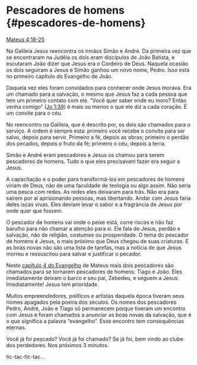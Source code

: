 # Pescadores de homens {#pescadores-de-homens}

[Mateus 4:18-25](http://bibliaonline.com.br/acf/mt/4/18-25)

Na Galileia Jesus reencontra os irmãos Simão e André. Da primeira vez que se encontraram na Judéia os dois eram discípulos de João Batista, e escutaram João dizer que Jesus era o Cordeiro de Deus. Naquela ocasião os dois seguiram a Jesus e Simão ganhou um novo nome, Pedro. Isso está no primeiro capítulo do Evangelho de João.

Daquela vez eles foram convidados para conhecer onde Jesus morava. Era um chamado para a salvação, o mesmo que Jesus faz a cada pessoa que tem um primeiro contato com ele. “Você quer saber onde eu moro? Então venha comigo” ([Jo 1:39](http://bibliaonline.com.br/acf/jo/1/39)) é mais ou menos o que ele diz a cada coração. É um convite para o céu.

No reencontro na Galileia, que é descrito por, os dois são chamados para o serviço. A ordem é sempre esta: primeiro você recebe o convite para ser salvo, depois para servir. Primeiro a fé, depois as obras; primeiro o perdão dos pecados, depois o fruto da fé; primeiro o céu, depois a terra.

Simão e André eram pescadores e Jesus os chamou para serem pescadores de homens. Tudo o que eles precisavam fazer era seguir a Jesus.

A capacitação e o poder para transformá-los em pescadores de homens viriam de Deus, não de uma faculdade de teologia ou algo assim. Não seria uma pesca com redes. As redes eles deixaram para trás. Não era para saírem por aí aprisionando pessoas, mas libertando. Andar com Jesus faria deles iscas vivas. Eles deviam levar o sabor e a fragrância de Jesus por onde quer que fossem.

O pescador de homens vai onde o peixe está, corre riscos e não faz barulho para não chamar a atenção para si. Ele fala de Jesus, perdão e salvação, não de religião, costumes ou prosperidade. O tema do pescador de homens é Jesus, o mais próximo que Deus chegou de suas criaturas. E as boas novas não são uma lista de tarefas, mas a notícia de que Jesus morreu e ressuscitou para salvar e justificar o pecador.

Neste [capítulo 4 do Evangelho](http://bibliaonline.com.br/acf/mt/4) de Mateus mais dois pescadores são chamados para se tornarem pescadores de homens: Tiago e João. Eles imediatamente deixam o barco e seu pai, Zebedeu, e seguem a Jesus. Imediatamente! Jesus tem prioridade.

Muitos empreendedores, políticos e artistas daquela época tiveram seus nomes apagados pela poeira dos séculos. Os nomes dos pescadores Pedro, André, João e Tiago só permanecem porque tiveram um encontro com Jesus e foram chamados a anunciar as boas novas da salvação, que é o que significa a palavra “evangelho”. Esse encontro tem consequências eternas.

Você já foi pescado? Você já foi chamado? Se já foi, bem vindo ao clube dos perdedores. Nos próximos 3 minutos.

tic-tac-tic-tac...